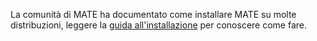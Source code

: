 <!--
.. link:
.. description:
.. tags: 
.. date: 2012-04-17 06:32:31
.. title: Installazione
.. slug: install
-->

La comunità di MATE ha documentato come installare MATE su molte distribuzioni,
leggere la [guida all'installazione](http://wiki.mate-desktop.org/download)
per conoscere come fare.

